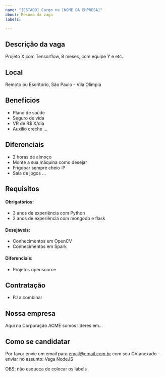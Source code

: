 ```yaml
---
name: "[ESTADO] Cargo na [NOME DA EMPRESA]"
about: Resumo da vaga
labels: 

---
```


## Descrição da vaga
Projeto X com Tensorflow, 8 meses, com equipe Y e etc.

## Local
Remoto ou Escritório, São Paulo - Vila Olímpia

## Benefícios
- Plano de saúde
- Seguro de vida
- VR de R$ X/dia
- Auxílio creche
...
## Diferenciais
- 2 horas de almoço
- Monte a sua máquina como desejar
- Frigobar sempre cheio :P
- Sala de jogos
...
## Requisitos
#### Obrigatórios:
 - 3 anos de experiência com Python
 - 2 anos de experiência com mongodb e flask

#### Desejáveis:
- Conhecimentos em OpenCV
- Conhecimentos em Spark

#### Diferenciais:
- Projetos opensource

## Contratação
- PJ a combinar

## Nossa empresa
Aqui na Corporação ACME somos líderes em...

## Como se candidatar
Por favor envie um email para email@email.com.br com seu CV anexado - enviar no assunto: Vaga NodeJS

OBS: não esqueça de colocar os labels
